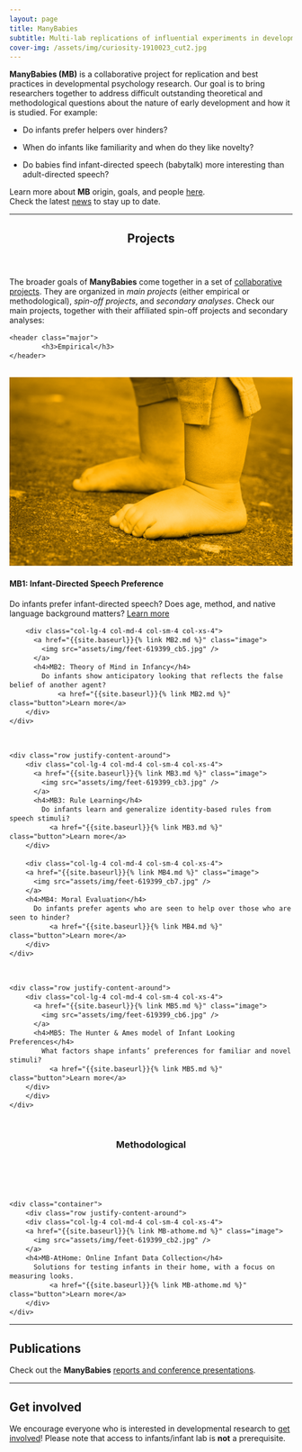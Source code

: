 ```yaml
---
layout: page
title: ManyBabies
subtitle: Multi-lab replications of influential experiments in developmental psychology
cover-img: /assets/img/curiosity-1910023_cut2.jpg
---
```


<!---
To-do:
- edited questions to a more "general" language, but looks imprecise.
- "sign up" page: create a Admnistrative Panel with Erin from PSA.
	- create the sign up/registration form
- open external links in new tabs? possible work around with kramdown - apply to all pages
- map: see "about"

Notes
- When using colors, use the color-blind palette from Wong (https://www.nature.com/articles/nmeth.1618.pdf?origin=ppub)
	- logo and project placeholders follow it.
--->

**ManyBabies (MB)** is a collaborative project for replication and best practices in developmental psychology research. Our goal is to bring researchers together to address difficult outstanding theoretical and methodological questions about the nature of early development and how it is studied. For example:

<!--- Do infants prefer agents who are seen to help over those who are seen to hinder?-->
- Do infants prefer helpers over hinders?
<!--- What factors shape infants’ preferences for familiar and novel stimuli? -->
- When do infants like familiarity and when do they like novelty?
<!--How does Infant Direct Speech preference vary across age?-->
- Do babies find infant-directed speech (babytalk) more interesting than adult-directed speech?

<!--- Do infants show anticipatory looking that reflects the false belief of another agent?-->


Learn more about **MB** origin, goals, and people [here]({{site.baseurl}}/about/).  
Check the latest [news]({{site.baseurl}}/news/) to stay up to date.

***

<!--
html to create a grid and add Projects info
images with link MUST use the class = "image" (.css from ManyPrimates)
-->


<section>
	<header class="major">
		<h2>Projects</h2>
	</header>
      <p>
        The broader goals of <b>ManyBabies</b> come together in a set of <a href="{{site.baseurl}}{% link projects.md %}"> collaborative projects</a>. They are organized in <i>main projects</i> (either empirical or methodological), <i>spin-off projects</i>, and <i>secondary analyses</i>. Check our main projects, together with their affiliated spin-off projects and secondary analyses:
      </p>

	<header class="major">
			<h3>Empirical</h3>
	</header>

<br>

  <div class="container">
    <div class="row justify-content-around">
        <div class="col-lg-4 col-md-4 col-sm-4 col-xs-4">
          <a href="{{site.baseurl}}{% link MB1.md %}" class="image">
            <img src="assets/img/feet-619399_cb1.jpg" />
          </a>
          <h4>MB1: Infant-Directed Speech Preference</h4>
            Do infants prefer infant-directed speech? Does age, method, and native language background matters?
              <a href="{{site.baseurl}}{% link MB1.md %}" class="button">Learn more</a>
        </div>

        <div class="col-lg-4 col-md-4 col-sm-4 col-xs-4">
          <a href="{{site.baseurl}}{% link MB2.md %}" class="image">
            <img src="assets/img/feet-619399_cb5.jpg" />
          </a>
          <h4>MB2: Theory of Mind in Infancy</h4>
            Do infants show anticipatory looking that reflects the false belief of another agent?
                <a href="{{site.baseurl}}{% link MB2.md %}" class="button">Learn more</a>
        </div>
  	</div>

<br>

    <div class="row justify-content-around">
        <div class="col-lg-4 col-md-4 col-sm-4 col-xs-4">
          <a href="{{site.baseurl}}{% link MB3.md %}" class="image">
            <img src="assets/img/feet-619399_cb3.jpg" />
          </a>
          <h4>MB3: Rule Learning</h4>
            Do infants learn and generalize identity-based rules from speech stimuli?
              <a href="{{site.baseurl}}{% link MB3.md %}" class="button">Learn more</a>
        </div>

        <div class="col-lg-4 col-md-4 col-sm-4 col-xs-4">
        <a href="{{site.baseurl}}{% link MB4.md %}" class="image">
          <img src="assets/img/feet-619399_cb7.jpg" />
        </a>
        <h4>MB4: Moral Evaluation</h4>
          Do infants prefer agents who are seen to help over those who are seen to hinder?
              <a href="{{site.baseurl}}{% link MB4.md %}" class="button">Learn more</a>
        </div>
    </div>

<br>

    <div class="row justify-content-around">
        <div class="col-lg-4 col-md-4 col-sm-4 col-xs-4">
          <a href="{{site.baseurl}}{% link MB5.md %}" class="image">
            <img src="assets/img/feet-619399_cb6.jpg" />
          </a>
          <h4>MB5: The Hunter & Ames model of Infant Looking Preferences</h4>
            What factors shape infants’ preferences for familiar and novel stimuli?
              <a href="{{site.baseurl}}{% link MB5.md %}" class="button">Learn more</a>
        </div>
		</div>
	</div>

<br>
	<header class="major">
			<h3>Methodological</h3>
	</header>
<br>

	<div class="container">
		<div class="row justify-content-around">
        <div class="col-lg-4 col-md-4 col-sm-4 col-xs-4">
        <a href="{{site.baseurl}}{% link MB-athome.md %}" class="image">
          <img src="assets/img/feet-619399_cb2.jpg" />
        </a>
        <h4>MB-AtHome: Online Infant Data Collection</h4>
          Solutions for testing infants in their home, with a focus on measuring looks.
              <a href="{{site.baseurl}}{% link MB-athome.md %}" class="button">Learn more</a>
        </div>
    </div>

  </div>
</section>


***

## Publications
Check out the **ManyBabies** [reports and conference presentations]({{site.baseurl}}/publications/).

***

## Get involved
We encourage everyone who is interested in developmental research to [get involved]({{site.baseurl}}/get_involved/)! Please note that access to infants/infant lab is **not** a prerequisite. 
